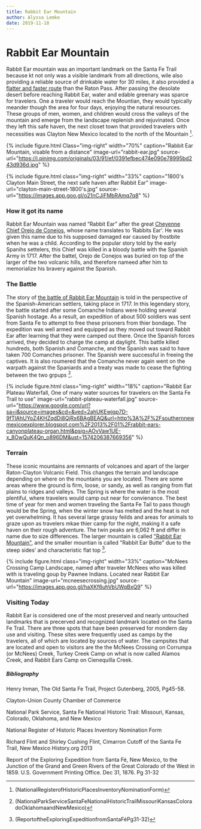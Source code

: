 ```yaml
---
title: Rabbit Ear Mountain
author: Alyssa Lemke
date: 2019-11-18
---
```


# Rabbit Ear Mountain

Rabbit Ear mountain was an important landmark on the Santa Fe Trail because kt not only was a visible landmark from all directions, wile also providing a reliable source of drinkable water for 30 miles, it also provided a [flatter and faster route](https://offtheroadnm.org/details.php?id=201) than the Raton Pass. After passing the desolate desert before reaching Rabbit Ear, water and edable greenary was sparce for travelers. One a traveler would reach the Mountian, they would typically meander though the area for four days, enjoying the natural resources. These groups of men, women, and children would cross the valleys of the mountain and emerge from the landscape replenish and rejuvinated. Once they left this safe haven, the next closet town that provided travelers with necessities was Clayton New Mexico located to the north of the Mountain [^NationalRegisterForm]. 

{% include figure.html
  Class="img-right"
  width="70%"
  caption="Rabbit Ear Mountain, visable from a distance"
  image-url="rabbit-ear.jpg"
  source-url="https://i.pinimg.com/originals/03/91/ef/0391efbec474e090e78995bd243d936d.jpg" %}

{% include figure.html
  class="img-right"
  width="33%"
  caption="1800's Clayton Main Street, the next safe haven after Rabbit Ear"
  image-url="clayton-main-street-1800's.jpg"
  source-url="https://images.app.goo.gl/o21nCJiFMbRAmq7q8"
%}
### How it got its name

Rabbit Ear Mountain was named “Rabbit Ear” after the great [Cheyenne Chief Orejo de Conejos](https://www.legendsofamerica.com/nm-cimarronroute/), whose name translates to ‘Rabbits Ear’. He was given this name due to his supposed damaged ear caused by frostbite when he was a child. According to the popular story told by the early Spanihs settelers, this Chief was killed in a bloody battle with the Spanish Army in 1717. After the battel, Orejo de Conejos was buried on top of the larger of the two volcanic hills, and therefore nameed after him to memorialize his bravery against the Spanish. 

### The Battle

The story of [the battle of Rabbit Ear Mountain](https://www.claytonnm.org/rabbitearmountain) is told in the perspective of the Spanish-American settlers, taking place in 1717. In this legendary story, the battle started after some Comanche Indians were holding several Spanish hostage. As a result, an expedition of about 500 soldiers was sent from Santa Fe to attempt to free these prisoners from thier bondage. The expedition was well armed and equipped as they moved out toward Rabbit Ear after learning that they were camped out there. Once the Spanish forces arrived, they decided to charge the camp at daylight. This battle killed hundreds, both Spanish and Comanche, and the Spanish was said to have taken 700 Comanches prisoner. The Spanish were successful in freeing the captives. It is also roumered that the Comanche never again went on the warpath against the Spaniards and a treaty was made to cease the fighting between the two grpups [^NationalParkService]. 

{% include figure.html
  class="img-right"
  width="18%"
  caption="Rabbit Ear Plateau Waterfall, One of many water sources for travelers on the Santa Fe Trail to use"
  image-url="rabbit-plateau-waterfall.jpg"
  source-url="https://www.google.com/url?sa=i&source=images&cd=&ved=2ahUKEwjqp7D-9fTlAhUYoZ4KHZqdDi8QjRx6BAgBEAQ&url=http%3A%2F%2Fsouthernnewmexicoexplorer.blogspot.com%2F2013%2F01%2Frabbit-ears-canyonplateau-organ.html&psig=AOvVaw1UE-x_8OwQuK4Qn_o896DM&ust=1574206387669356"
%}

### Terrain

These iconic mountains are remnants of volcanoes and apart of the larger Raton-Clayton Volcanic Field. This changes the terrain and landscape depending on where on the mountains you are located. There are some areas where the ground is firm, loose, or sandy, as well as ranging from flat plains to ridges and valleys. The Spring is where the water is the most plentiful, where travelers would camp out near for convienance. The best time of year for men and women traveling the Santa Fe Tail to pass though would be the Spring, when the winter snow has melted and the heat is not yet overwhelming. It has several large grassy feilds and areas for animals to graze upon as travelers mkae thier camp for the night, making it a safe haven on their rough adventure. The twin peaks are 6,062 ft and differ in name due to size differences. The larger mountain is called ["Rabbit Ear Mountain"](https://www.santafetrailnm.org/site29.html), and the smaller mountian is called "Rabbit Ear Butte" due to the steep sides’ and characteristic flat top [^ExploringExpedition].

{% include figure.html
  class="img-right"
  width="33%"
  caption="McNees Crossing Camp Landscape, named after traveler McNees who was killed with is traveling goup by Pawnee Indians. Located near Rabbit Ear Mountain"
  image-url="mcneesecrossing.jpg"
  source-url="https://images.app.goo.gl/haXKf6uhVbUWqBxQ9"
%}

### Visiting Today

Rabbit Ear is considered one of the most preserved and nearly untouched landmarks that is precerved and recognized landmark located on the Santa Fe Trail. There are three spots that have been preserved for mondern day use and visiting. These sites were frequently used as camps by the travelers, all of which are located by sources of water. The campsites that are located and open to visitors are the the McNees Crossing on Corrumpa (or McNees) Creek, Turkey Creek Camp on what is now called Alamos Creek, and Rabbit Ears Camp on Cienequilla Creek.



##### Bibliography 

Henry Inman, The Old Santa Fe Trail, Project Gutenberg, 2005, Pg45-58.

Clayton-Union County Chamber of Commerce

National Park Service, Santa Fe National Historic Trail: Missouri, Kansas, Colorado, Oklahoma, and New Mexico

[^NationalParkService]: (NationalParkServiceSantaFeNationalHistoricTrailMissouriKansasColoradoOklahomaandNewMexico) 

National Register of Historic Places Inventory Nomination Form

[^NationalRegisterForm]: (NationalRegisterofHistoricPlacesInventoryNominationForm) 

Richard Flint and Shirley Cushing Flint, Cimarron Cutoff of the Santa Fe Trail, New Mexico History.org 2013

Report of the Exploring Expedition from Santa Fé, New Mexico, to the Junction of the Grand and Green Rivers of the Great Colorado of the West in 1859. U.S. Government Printing Office. Dec 31, 1876. Pg 31-32

[^ExploringExpedition]: (ReportoftheExploringExpeditionfromSantaFéPg31-32)
